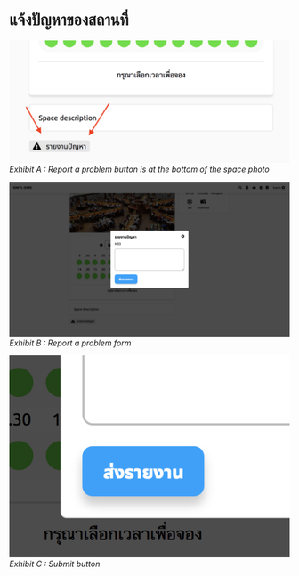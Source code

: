 # แจ้งปัญหาของสถานที่

![](../../img/report-a-problem/report-button.png)
*Exhibit A : Report a problem button is at the bottom of the space photo*

![](../../img/report-a-problem/report-form.png)
*Exhibit B : Report a problem form*

![](../../img/report-a-problem/send-button.png)
*Exhibit C : Submit button*
